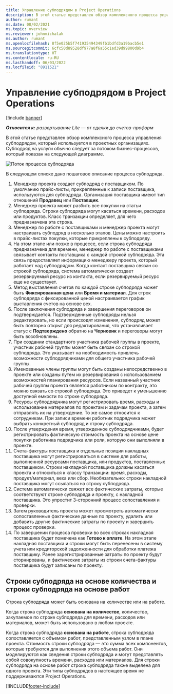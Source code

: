 ```yaml
---
title: Управление субподрядом в Project Operations
description: В этой статье представлен обзор комплексного процесса управления субподрядом, который обычно используется в проектных организациях.
author: rumant
ms.date: 08/02/2021
ms.topic: overview
ms.reviewer: johnmichalak
ms.author: rumant
ms.openlocfilehash: 8f5e025b5f741935494349fb1bdfd3a19bacb5e1
ms.sourcegitcommit: 6cfc50d89528df977a8f6a55c1ad39d99800d9b4
ms.translationtype: HT
ms.contentlocale: ru-RU
ms.lasthandoff: 06/03/2022
ms.locfileid: "8911521"
---
```

# <a name="subcontract-management-in-project-operations"></a>Управление субподрядом в Project Operations

[!include [banner](../../includes/dataverse-preview.md)]

_**Относится к:** развертывание Lite — от сделки до счетов-проформ_

В этой статье представлен обзор комплексного процесса управления субподрядом, который используется в проектных организациях. Субподряд на услуги обычно следует за потоком бизнес-процессов, который показан на следующей диаграмме.

![Поток процесса субподряда](../media/SubcontractingProcessFlow.png)

В следующем списке дано пошаговое описание процесса субподряда.

1. Менеджер проекта создает субподряд с поставщиком. По умолчанию прайс-листы, прикрепленные к записи поставщика, используются для субподряда. Организация поставщика имеют тип отношений **Продавец** или **Поставщик**.
2. Менеджер проекта может разбить все покупки на статьи субподряда. Строки субподряда могут касаться времени, расходов или продуктов. Класс транзакции определяет, для чего предназначена эта строка.
3. Менеджер по работе с поставщиками и менеджер проекта могут настраивать субподряд в несколько этапов. Цены можно настроить в прайс-листах покупки, которые прикреплены к субподряду.
4. На этом этапе или позже в процессе, если строка субподряда предназначена для времени, менеджер по работе с поставщиками связывает контакты поставщика с каждой строкой субподряда. Эта связь предоставляет информацию менеджеру проекта, который работает над субподрядом. Когда контакт поставщика связан со строкой субподряда, система автоматически создает резервируемый ресурс из контакта, если резервируемый ресурс еще не существует.
5. Метод выставления счетов по каждой строке субподряда может быть **Фиксированная цена** или **Время и материал**. Для строк субподряда с фиксированной ценой настраивается график выставления счетов на основе вех.
6.  После заключения субподряда и завершения переговоров он подтверждается. Подтвержденные субподряды нельзя редактировать, но если происходят изменения, субподряд может быть повторно открыт для редактирования, что устанавливает статус с **Подтверждено** обратно на **Черновик** и переговоры могут быть возобновлены. 
7.  При создании стандартного участника рабочей группы в проекте, участник рабочей группы может быть связан со строкой субподряда. Это указывает на необходимость привлечь возможности субподрядчиками для общего участника рабочей группы.
8.  Именованные члены группы могут быть созданы непосредственно в проекте или созданы путем их резервирования с использованием возможностей планирования ресурсов. Если названный участник рабочей группы проекта является работником по контракту, это можно связать со строкой субподряда. Это приведет к уменьшению доступной емкости по строке субподряда.
9.  Ресурсы субподрядчика могут регистрировать время, расходы и использование материалов по проектам и задачам проекта, а затем отправлять их на утверждение. То же самое относится к сотрудникам. При записи времени работник подрядчика может выбрать конкретный субподряд и строку субподряда.
10. После утверждения время, утвержденное субподрядчиками, будет регистрировать фактическую стоимость проекта на основе цене покупки работника подрядчика или роли, которую они выполняли в проекте.
11. Счета-фактуры поставщика и отдельные позиции накладных поставщика могут регистрироваться в системе для работы, выполненной ресурсами поставщика, или продуктов, поставленных поставщиком. Строки накладной поставщика должны касаться проекта и относиться к классу транзакции: время, расходы, продукт/материал, веха или сбор. Необязательно: строки накладной поставщика могут ссылаться на строку субподряда.
12. Система автоматически свяжет все фактические затраты, которые соответствуют строке субподряда и проекту, с накладной поставщика. Это упростит 3-сторонний процесс сопоставления и проверки.
13. Затем руководитель проекта может просмотреть автоматически сопоставленные фактические данные по проекту, удалить или добавить другие фактические затраты по проекту и завершить процесс проверки.
14. По завершении процесса проверки во всех строках накладная поставщика будет помечена как **Готово к оплате**. На этом этапе накладная поставщика и строки могут быть перенесены в систему учета или кредиторской задолженности для обработки платежа поставщику. Ранее зарегистрированные затраты по проекту будут сторнированы, и фактические затраты из строки счета-фактуры поставщика будут записаны по проекту.

## <a name="quantity-based-subcontract-lines-and-work-based-subcontract-lines"></a>Строки субподряда на основе количества и строки субподряда на основе работ

Строка субподряда может быть основана на количестве или на работе. 

Когда строка субподряда **основана на количестве**, количество, закупаемое по строке субподряда для времени, расходов или материалов, может быть использовано в любом проекте.

Когда строка субподряда **основана на работе**, строка субподряда сопоставляется с объемом работ, представленным узлом в плане проекта. Стоимость строки субподряда — это сумма всех компонентов, которые требуются для выполнения этого объема работ. Они моделируются как сведения строки субподряда и могут представлять собой совокупность времени, расходов или материалов. Для строки субподряда на основе работ строка субподряда также выделена для одного проекта. Эти типы субподрядов в настоящее время не поддерживаются Project Operations.

[!INCLUDE[footer-include](../../includes/footer-banner.md)]

